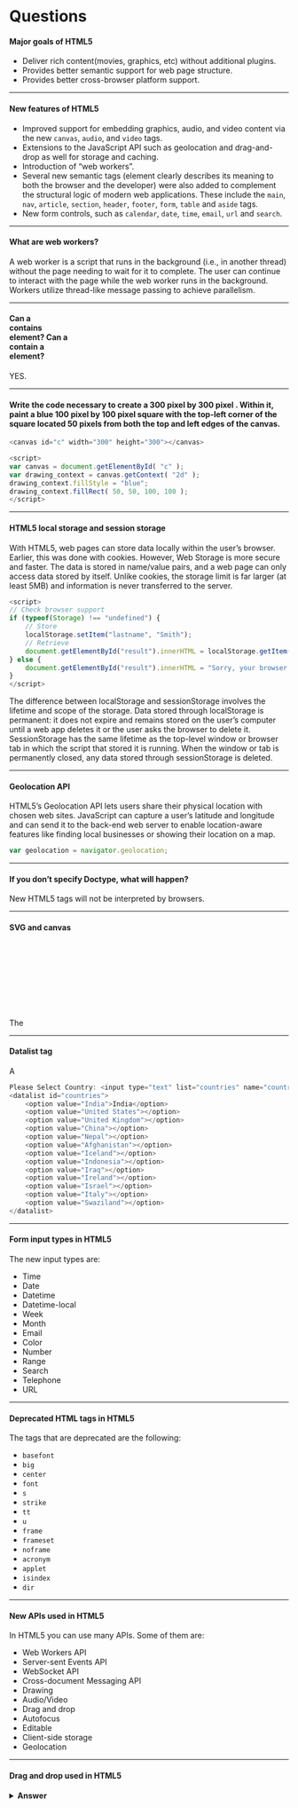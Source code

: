 # Questions

#### Major goals of HTML5
- Deliver rich content(movies, graphics, etc) without additional plugins.
- Provides better semantic support for web page structure.
- Provides better cross-browser platform support.

---

#### New features of HTML5
* Improved support for embedding graphics, audio, and video content via the new <code>canvas</code>, <code>audio</code>, and <code>video</code> tags.
* Extensions to the JavaScript API such as geolocation and drag-and-drop as well for storage and caching.
* Introduction of “web workers”.
* Several new semantic tags (element clearly describes its meaning to both the browser and the developer) were also added to complement the structural logic of modern web applications. These include the <code>main</code>, <code>nav</code>, <code>article</code>, <code>section</code>, <code>header</code>, <code>footer</code>,  <code>form</code>,  <code>table</code> and <code>aside</code> tags.
* New form controls, such as <code>calendar</code>, <code>date</code>, <code>time</code>, <code>email</code>, <code>url</code> and <code>search</code>.

---

#### What are web workers?

A web worker is a script that runs in the background (i.e., in another thread) without the page needing to wait for it to complete. The user can continue to interact with the page while the web worker runs in the background. Workers utilize thread-like message passing to achieve parallelism.

---

#### Can a <section> contains <article> element? Can a <article> contain a <section> element? 
YES.

---

#### Write the code necessary to create a 300 pixel by 300 pixel <canvas>. Within it, paint a blue 100 pixel by 100 pixel square with the top-left corner of the square located 50 pixels from both the top and left edges of the canvas.
  ```javascript
<canvas id="c" width="300" height="300"></canvas>

<script>
  var canvas = document.getElementById( "c" );
  var drawing_context = canvas.getContext( "2d" );
  drawing_context.fillStyle = "blue";
  drawing_context.fillRect( 50, 50, 100, 100 );
</script>
```

---

#### HTML5 local storage and session storage
With HTML5, web pages can store data locally within the user’s browser.
Earlier, this was done with cookies. However, Web Storage is more secure and faster. The data is stored in name/value pairs, and a web page can only access data stored by itself. Unlike cookies, the storage limit is far larger (at least 5MB) and information is never transferred to the server.

```javascript
<script>
// Check browser support
if (typeof(Storage) !== "undefined") {
    // Store
    localStorage.setItem("lastname", "Smith");
    // Retrieve
    document.getElementById("result").innerHTML = localStorage.getItem("lastname");
} else {
    document.getElementById("result").innerHTML = "Sorry, your browser does not support Web Storage...";
}
</script>
```
The difference between localStorage and sessionStorage involves the lifetime and scope of the storage.
Data stored through localStorage is permanent: it does not expire and remains stored on the user’s computer until a web app deletes it or the user asks the browser to delete it. SessionStorage has the same lifetime as the top-level window or browser tab in which the script that stored it is running. When the window or tab is permanently closed, any data stored through sessionStorage is deleted.

---
 
#### Geolocation API
HTML5’s Geolocation API lets users share their physical location with chosen web sites. JavaScript can capture a user’s latitude and longitude and can send it to the back-end web server to enable location-aware features like finding local businesses or showing their location on a map.

```javascript
var geolocation = navigator.geolocation;
```

---

#### If you don’t specify Doctype, what will happen?
New HTML5 tags will not be interpreted by browsers.

---

#### SVG and canvas
The <svg> element is a container for SVG graphics. SVG has several methods for drawing paths, boxes, circles, text, and even bitmap images.
SVG is a language for describing 2D graphics, but <canvas> allows you to draw 2D graphics on the fly using JavaScript.
n SVG, each drawn shape is remembered as an object. If attributes of an SVG object are changed, the browser can automatically re-render the shape.
Canvas is rendered pixel by pixel. In canvas, once the graphic is drawn, it is forgotten by the browser. If its position should be changed, the entire scene needs to be redrawn, including any objects that might have been covered by the graphic.

---

#### Datalist tag
A <datalist> tag can be used to create a simple auto-complete feature for a web page.
  
```javascript
Please Select Country: <input type="text" list="countries" name="country" />  
<datalist id="countries">   
    <option value="India">India</option>   
    <option value="United States"></option>   
    <option value="United Kingdom"></option>   
    <option value="China"></option>   
    <option value="Nepal"></option>   
    <option value="Afghanistan"></option>   
    <option value="Iceland"></option>   
    <option value="Indonesia"></option>   
    <option value="Iraq"></option>   
    <option value="Ireland"></option>   
    <option value="Israel"></option>   
    <option value="Italy"></option>   
    <option value="Swaziland"></option>   
</datalist>
```

---

#### Form input types in HTML5
The new input types are:
* Time
* Date
* Datetime
* Datetime-local
* Week
* Month
* Email
* Color
* Number
* Range
* Search
* Telephone
* URL

---

#### Deprecated HTML tags in HTML5
The tags that are deprecated are the following:
* <code>basefont</code>
* <code>big</code>
* <code>center</code>
* <code>font</code>
* <code>s</code>
* <code>strike</code>
* <code>tt</code>
* <code>u</code>
* <code>frame</code>
* <code>frameset</code>
* <code>noframe</code>
* <code>acronym</code>
* <code>applet</code>
* <code>isindex</code>
* <code>dir</code>

---

#### New APIs used in HTML5
In HTML5 you can use many APIs. Some of them are: 
* Web Workers API
* Server-sent Events API
* WebSocket API
* Cross-document Messaging API
* Drawing
* Audio/Video
* Drag and drop
* Autofocus
* Editable
* Client-side storage
* Geolocation

---

#### Drag and drop used in HTML5
<details><summary><b>Answer</b></summary>
<p>
```javascript
<!DOCTYPE HTML>
<html>
  <head>
    <style>
    #div1 {
        width: 350px;
        height: 70px;
        padding: 10px;
        border: 1px solid #aaaaaa;
    }
    </style>
    <script>
      function allowDrop(ev) {
          ev.preventDefault();
      }

      function drag(ev) {
          ev.dataTransfer.setData("text", ev.target.id);
      }

      function drop(ev) {
          ev.preventDefault();
          var data = ev.dataTransfer.getData("text");
          ev.target.appendChild(document.getElementById(data));
      }
    </script>
  </head>
  <body>

    <p>Drag the W3Schools image into the rectangle:</p>

    <div id="div1" ondrop="drop(event)" ondragover="allowDrop(event)"></div>
    <br>
    <img id="drag1" src="img_logo.gif" draggable="true" ondragstart="drag(event)" width="336" height="69">

  </body>
</html>
```
</p>
</details>

---

🔸What are semantic elements and explain a few of them? What are their advantages?

🔸What is doctype used for?

🔸What is DOM?

🔸Different types of storage (local storage, session storage, cookies)and which one is the best way to store data?

🔸Create a simple login form and add validations on the password?

🔸What are the different types of script tags? (async,defer)

🔸What is SEO? Explain steps

🔸DOM manipulation.

🔸How the browser renders HTML and CSS? Explain in detail.